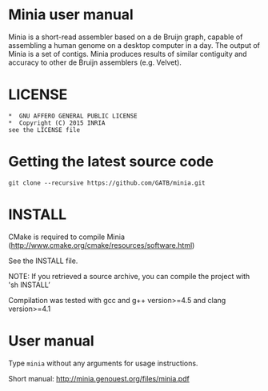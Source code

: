 # Minia user manual

Minia is a short-read assembler based on a de Bruijn graph, capable of assembling a human genome on a desktop computer in a day. The output of Minia is a set of contigs. Minia produces results of similar contiguity and accuracy to other de Bruijn assemblers (e.g. Velvet).

# LICENSE
	*  GNU AFFERO GENERAL PUBLIC LICENSE
	*  Copyright (C) 2015 INRIA
	see the LICENSE file

# Getting the latest source code

    git clone --recursive https://github.com/GATB/minia.git

# INSTALL

CMake is required to compile Minia (http://www.cmake.org/cmake/resources/software.html)

See the INSTALL file.

NOTE: If you retrieved a source archive, you can compile the project with 'sh INSTALL’

Compilation was tested with gcc and g++ version>=4.5 and clang version>=4.1

# User manual	 

Type `minia` without any arguments for usage instructions.

Short manual: http://minia.genouest.org/files/minia.pdf
